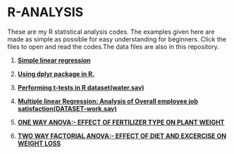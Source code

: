# R-ANALYSIS
These are my R statistical analysis codes.
The examples given here are made as simple as possible for easy understanding for beginners.
Click the files to open and read the codes.The data files are also in this repository.

1.  [**Simple linear regression**](https://github.com/GeorgeOduor/R-ANALYSIS/blob/master/projects/smlr.Rnw)

2.  [**Using dplyr package in R.**](https://github.com/GeorgeOduor/R-ANALYSIS/blob/master/projects/dplyr.Rmd)

3.  [**Performing t-tests in R dataset(water.sav)**](https://github.com/GeorgeOduor/R-ANALYSIS/blob/master/projects/Ttests.Rmd)

4.  [**Multiple linear Regression: Analysis of Overall employee job satisfaction(DATASET-work.sav)**](https://github.com/GeorgeOduor/R-ANALYSIS/blob/master/projects/MULTIPLEREG.Rmd)

5. [**ONE WAY ANOVA:- EFFECT OF FERTILIZER TYPE ON PLANT WEIGHT**](https://github.com/GeorgeOduor/R-ANALYSIS/blob/master/projects/EFFECT_OF_FERTILIZER_TYPE_ON_PLANT_WEIGHT.Rmd)

6. [**TWO WAY FACTORIAL ANOVA:- EFFECT OF DIET AND EXCERCISE ON WEIGHT LOSS**](https://github.com/GeorgeOduor/R-ANALYSIS/blob/master/projects/EFFECT-OF-DIET-AND-EXERCISE-ON-WEIGHT-LOSS.Rmd)
